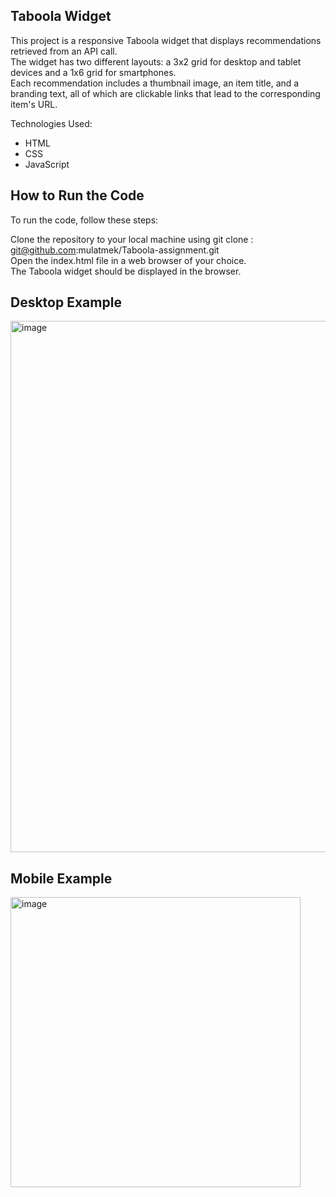 ## Taboola Widget
This project is a responsive Taboola widget that displays recommendations retrieved from an API call.<br>
The widget has two different layouts: a 3x2 grid for desktop and tablet devices and a 1x6 grid for smartphones.<br>
Each recommendation includes a thumbnail image, an item title, and a branding text, all of which are clickable links that lead to the corresponding item's URL.

Technologies Used:

* HTML
* CSS
* JavaScript

## How to Run the Code
To run the code, follow these steps:

Clone the repository to your local machine using git clone : 
git@github.com:mulatmek/Taboola-assignment.git<br>
Open the index.html file in a web browser of your choice.<br>
The Taboola widget should be displayed in the browser.

## Desktop Example 

<img width="850" alt="image" src="https://user-images.githubusercontent.com/89039091/229604832-4c877e3c-301e-4b58-9095-76692de230fa.png">



## Mobile Example

<img width="464" alt="image" src="https://user-images.githubusercontent.com/89039091/229605048-05cfed34-5ac6-4a45-a440-fafc7f861174.png">

